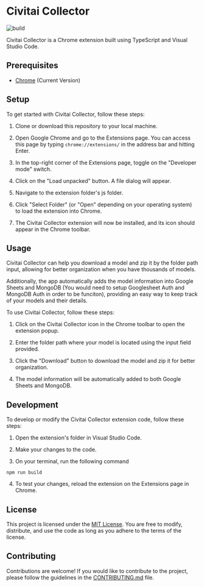 # Civitai Collector

![build](https://github.com/chibat/chrome-extension-typescript-starter/workflows/build/badge.svg)

Civitai Collector is a Chrome extension built using TypeScript and Visual Studio Code.

## Prerequisites

* [Chrome](https://www.google.com/chrome/) (Current Version)

## Setup

To get started with Civitai Collector, follow these steps:

1. Clone or download this repository to your local machine.

2. Open Google Chrome and go to the Extensions page. You can access this page by typing `chrome://extensions/` in the address bar and hitting Enter.

3. In the top-right corner of the Extensions page, toggle on the "Developer mode" switch.

4. Click on the "Load unpacked" button. A file dialog will appear.

5. Navigate to the extension folder's js folder.

6. Click "Select Folder" (or "Open" depending on your operating system) to load the extension into Chrome.

7. The Civitai Collector extension will now be installed, and its icon should appear in the Chrome toolbar.

## Usage

Civitai Collector can help you download a model and zip it by the folder path input, allowing for better organization when you have thousands of models.

Additionally, the app automatically adds the model information into Google Sheets and MongoDB (You would need to setup Googlesheet Auth and MongoDB Auth in order to be funciton), providing an easy way to keep track of your models and their details.

To use Civitai Collector, follow these steps:

1. Click on the Civitai Collector icon in the Chrome toolbar to open the extension popup.

2. Enter the folder path where your model is located using the input field provided.

3. Click the "Download" button to download the model and zip it for better organization.

4. The model information will be automatically added to both Google Sheets and MongoDB.

## Development

To develop or modify the Civitai Collector extension code, follow these steps:

1. Open the extension's folder in Visual Studio Code.

2. Make your changes to the code.

3. On your terminal, run the following command 

```
npm run build
```

4. To test your changes, reload the extension on the Extensions page in Chrome.

## License

This project is licensed under the [MIT License](./LICENSE). You are free to modify, distribute, and use the code as long as you adhere to the terms of the license.

## Contributing

Contributions are welcome! If you would like to contribute to the project, please follow the guidelines in the [CONTRIBUTING.md](./CONTRIBUTING.md) file.

